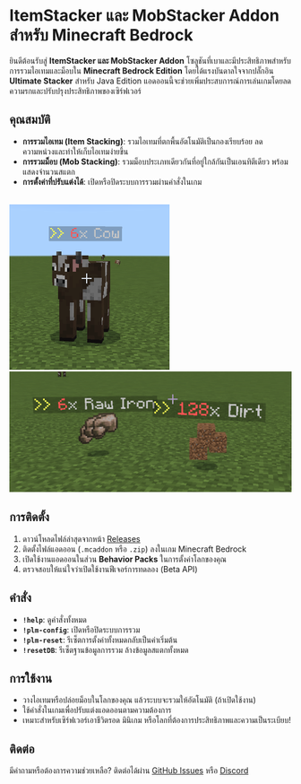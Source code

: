 # ItemStacker และ MobStacker Addon สำหรับ Minecraft Bedrock

ยินดีต้อนรับสู่ **ItemStacker และ MobStacker Addon** โซลูชันที่เบาและมีประสิทธิภาพสำหรับการรวมไอเทมและม็อบใน **Minecraft Bedrock Edition** โดยได้แรงบันดาลใจจากปลั๊กอิน **Ultimate Stacker** สำหรับ Java Edition แอดออนนี้จะช่วยเพิ่มประสบการณ์การเล่นเกมโดยลดความรกและปรับปรุงประสิทธิภาพของเซิร์ฟเวอร์

## คุณสมบัติ
- **การรวมไอเทม (Item Stacking)**: รวมไอเทมที่ตกพื้นอัตโนมัติเป็นกองเรียบร้อย ลดความหน่วงและทำให้เก็บไอเทมง่ายขึ้น
- **การรวมม็อบ (Mob Stacking)**: รวมม็อบประเภทเดียวกันที่อยู่ใกล้กันเป็นเอนทิตีเดียว พร้อมแสดงจำนวนสแตก
- **การตั้งค่าที่ปรับแต่งได้**: เปิดหรือปิดระบบการรวมผ่านคำสั่งในเกม
<br>
<div>
  <img src="https://github.com/PUKAN223/AllStacker-Addons/blob/main/mob-img.png"></img>
  <img src="https://github.com/PUKAN223/AllStacker-Addons/blob/main/item-img.png"></img>
</div>

## การติดตั้ง
1. ดาวน์โหลดไฟล์ล่าสุดจากหน้า [Releases](https://github.com/PUKAN223/AllStacker-Addons/releases)
2. ติดตั้งไฟล์แอดออน (`.mcaddon` หรือ `.zip`) ลงในเกม Minecraft Bedrock
3. เปิดใช้งานแอดออนในส่วน **Behavior Packs** ในการตั้งค่าโลกของคุณ
4. ตรวจสอบให้แน่ใจว่าเปิดใช้งานฟีเจอร์การทดลอง (Beta API)

## คำสั่ง
- **`!help`**: ดูคำสั่งทั้งหมด
- **`!plm-config`**: เปิดหรือปิดระบบการรวม
- **`!plm-reset`**: รีเซ็ตการตั้งค่าทั้งหมดกลับเป็นค่าเริ่มต้น
- **`!resetDB`**: รีเซ็ตฐานข้อมูลการรวม ล้างข้อมูลสแตกทั้งหมด

## การใช้งาน
- วางไอเทมหรือปล่อยม็อบในโลกของคุณ แล้วระบบจะรวมให้อัตโนมัติ (ถ้าเปิดใช้งาน)
- ใช้คำสั่งในเกมเพื่อปรับแต่งแอดออนตามความต้องการ
- เหมาะสำหรับเซิร์ฟเวอร์เอาชีวิตรอด มินิเกม หรือโลกที่ต้องการประสิทธิภาพและความเป็นระเบียบ!

## ติดต่อ
มีคำถามหรือต้องการความช่วยเหลือ? ติดต่อได้ผ่าน [GitHub Issues](https://github.com/PUKAN223/AllStacker-Addons/issues) หรือ [Discord](https://discord.com/users/889470463510712320)
